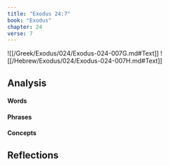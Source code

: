 ```yaml
---
title: "Exodus 24:7"
book: "Exodus"
chapter: 24
verse: 7
---
```

![[/Greek/Exodus/024/Exodus-024-007G.md#Text]]
![[/Hebrew/Exodus/024/Exodus-024-007H.md#Text]]

## Analysis

#### Words

#### Phrases

#### Concepts

## Reflections
